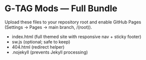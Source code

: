 # G‑TAG Mods — Full Bundle
Upload these files to your repository root and enable GitHub Pages (Settings → Pages → main branch, /(root)).
- index.html (full themed site with responsive nav + sticky footer)
- sw.js (optional; safe to keep)
- 404.html (redirect helper)
- .nojekyll (prevents Jekyll processing)
